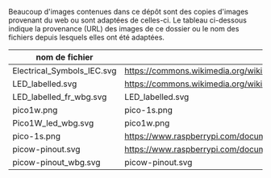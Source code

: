 Beaucoup d'images contenues dans ce dépôt sont des copies d'images provenant du web ou
sont adaptées de celles-ci.
Le tableau ci-dessous indique la provenance (URL) des images de ce dossier ou le nom
des fichiers depuis lesquels elles ont été adaptées.

| nom de fichier             | source                                                                                                            |
|----------------------------|-------------------------------------------------------------------------------------------------------------------|
| Electrical_Symbols_IEC.svg | https://commons.wikimedia.org/wiki/File:Electrical_Symbols_IEC.svg                                                |
| LED_labelled.svg           | https://commons.wikimedia.org/wiki/File:LED,_5mm,_green_(en).svg#/media/File:LED,_5mm,_green_(labelled,_full).svg |
| LED_labelled_fr_wbg.svg    | LED_labelled.svg                                                                                                  |
| pico1w.png                 | pico-1s.png                                                                                                       |
| Pico1W_led_wbg.svg         | pico1w.png                                                                                                        |
| pico-1s.png                | https://www.raspberrypi.com/documentation/microcontrollers/images/pico-1s.png                                     |
| picow-pinout.svg           | https://www.raspberrypi.com/documentation/microcontrollers/images/picow-pinout.svg                                |
| picow-pinout_wbg.svg       | picow-pinout.svg                                                                                                  |

